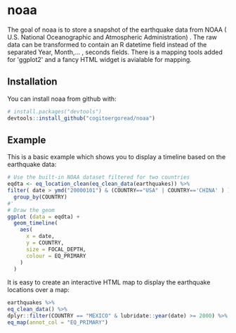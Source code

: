 # noaa

The goal of noaa is to store a snapshot of the earthquake data from NOAA ( U.S. National Oceanographic and Atmospheric
Administration) . The raw data can be transformed to contain an R datetime field instead of the separated 
Year, Month,... , seconds fields. There is a  mapping tools added for 'ggplot2' and a fancy HTML widget is avialable for
mapping.

## Installation

You can install noaa from github with:


``` r
# install.packages("devtools")
devtools::install_github("cogitoergoread/noaa")
```

## Example

This is a basic example which shows you to display a timeline based on the earthquake data:

``` r
# Use the built-in NOAA dataset filtered for two countries
eqdta <- eq_location_clean(eq_clean_data(earthquakes)) %>%
filter( date > ymd("20000101") & (COUNTRY=="USA" | COUNTRY=='CHINA' ) ) %>%
  group_by(COUNTRY)
#'
# Draw the geom
ggplot (data = eqdta) +
  geom_timeline(
    aes(
      x = date,
      y = COUNTRY,
      size = FOCAL_DEPTH,
      colour = EQ_PRIMARY
    )
  )

```

It is easy to create an interactive HTML map to display the earthquake locations over a map:

``` r
earthquakes %>%
eq_clean_data() %>%
dplyr::filter(COUNTRY == "MEXICO" & lubridate::year(date) >= 2000) %>%
eq_map(annot_col = "EQ_PRIMARY")
```
